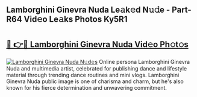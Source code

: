 ## Lamborghini Ginevra Nuda Le𝚊k𝚎d N𝚞𝚍e - Part-R64 Vid𝚎o Le𝚊ks Photos Ky5R1

# <h2><a href="http://fbfhq4s.evod.top/?m=Lamborghini+Ginevra+Nuda">🔗 👉🔴 Lamborghini Ginevra Nuda Vid𝚎o Ph𝚘t𝚘s</a></h2>

[![Lamborghini Ginevra Nuda N𝚞d𝚎s](https://i.imgur.com/8V9OHl7.gif)](http://fbfhq4s.evod.top/?m=Lamborghini+Ginevra+Nuda)
Online persona Lamborghini Ginevra Nuda and multimedia artist, celebrated for publishing dance and lifestyle material through trending dance routines and mini vlogs. Lamborghini Ginevra Nuda public image is one of charisma and charm, but he's also known for his fierce determination and unwavering commitment. 

